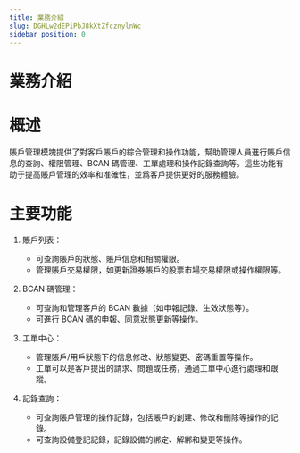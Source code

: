 ```yaml
---
title: 業務介紹
slug: DGHLw2dEPiPbJ8kXtZfcznylnWc
sidebar_position: 0
---
```



# 業務介紹

# 概述

賬戶管理模塊提供了對客戶賬戶的綜合管理和操作功能，幫助管理人員進行賬戶信息的查詢、權限管理、BCAN 碼管理、工單處理和操作記錄查詢等。這些功能有助于提高賬戶管理的效率和准確性，並爲客戶提供更好的服務體驗。

# 主要功能

1. 賬戶列表：
    - 可查詢賬戶的狀態、賬戶信息和相關權限。
    - 管理賬戶交易權限，如更新證券賬戶的股票市場交易權限或操作權限等。

2. BCAN 碼管理：
    - 可查詢和管理客戶的 BCAN 數據（如申報記錄、生效狀態等）。
    - 可進行 BCAN 碼的申報、同意狀態更新等操作。

3. 工單中心：
    - 管理賬戶/用戶狀態下的信息修改、狀態變更、密碼重置等操作。
    - 工單可以是客戶提出的請求、問題或任務，通過工單中心進行處理和跟蹤。

4. 記錄查詢：
    - 可查詢賬戶管理的操作記錄，包括賬戶的創建、修改和刪除等操作的記錄。
    - 可查詢設備登記記錄，記錄設備的綁定、解綁和變更等操作。

